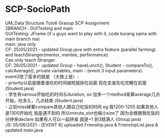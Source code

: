 # SCP-SocioPath
UM_Data Structure Tuto6 Graoup SCP Assignment
<BR>2BRANCH : GUITesting and main
<BR>GUITesting: JFrame (if u guys want to play with it, code kurang sama with main branch nia)
<BR>main: java only
<BR> CF: 25/05/2021 - updated Group.java with extra feature (parallel farming) and teachStranger(mentor, mentee, performance).
  <BR> Can only teach Stranger
<BR> CF: 26/05/2021 - updated Group - haveLunch(), Student - compareTo(), calcAverage(), private variables, main - (event 3 input parameters).
<BR> event3改了蛮多的就是 （大致上是）:
  <BR> - priority以前是跟着谁吃的时间越短就排在前面 现在变谁先吃完睡在前面 (Student.java)
  <BR> - 学生有various开始吃的时间与duration, so 加多一个method来算average几点开始，吃多久，几点结束 (Student.java)
  <BR> - 之前miss掉要compare其他人跟自己吃饭的时间 eg.我1200-1255 如果其他人是1300开始吃 我是遇不到的 所以minute_slot也缩小size了 因为会根据我吃饭的分钟来declare 如果有人可以一起拼桌 就是+1 到3就满人 (Group.java)
<BR> JS: 05/06/2021 - [EVENT 6] uploaded Frienship.java & FrienshipList.java & updated main.java 
  
  
